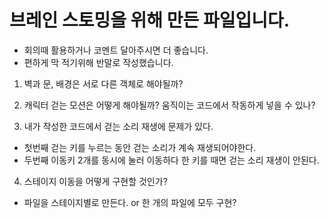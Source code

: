 # 브레인 스토밍을 위해 만든 파일입니다.

 -  회의때 활용하거나 코멘트 달아주시면 더 좋습니다.
 -  편하게 막 적기위해 반말로 작성했습니다.

1. 벽과 문, 배경은 서로 다른 객체로 해야될까?

2. 캐릭터 걷는 모션은 어떻게 해야될까? 움직이는 코드에서 작동하게 넣을 수 있나?

3. 내가 작성한 코드에서 걷는 소리 재생에 문제가 있다.

 -  첫번째 걷는 키를 누르는 동안 걷는 소리가 계속 재생되어야한다.
 -  두번째 이동키 2개를 동시에 눌러 이동하다 한 키를 때면 걷는 소리 재생이 안된다.

4.  스테이지 이동을 어떻게 구현할 것인가?

 - 파일을 스테이지별로 만든다. or 한 개의 파일에 모두 구현?
